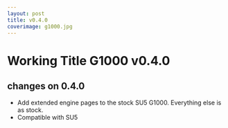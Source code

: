 ```yaml
---
layout: post
title: v0.4.0
coverimage: g1000.jpg
---
```

# Working Title G1000 v0.4.0
## changes on 0.4.0
* Add extended engine pages to the stock SU5 G1000. Everything else is as stock.
* Compatible with SU5
